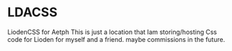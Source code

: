 # LDACSS
LiodenCSS for Aetph
This is just a location that Iam storing/hosting Css code for Lioden for myself and a friend.
maybe commissions in the future.
